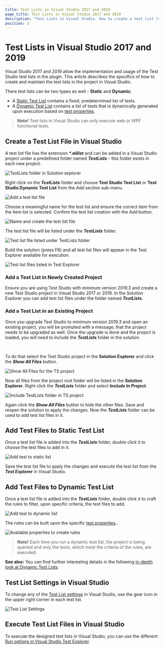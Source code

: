 ```yaml
---
title: Test Lists in Visual Studio 2017 and 2019
page_title: Test Lists in Visual Studio 2017 and 2019
description: "Test Lists in Visual Studio. How to create a test list (suite) in Visual Studio. Static test list dynamic test list"
position: 3
---
```

# Test Lists in Visual Studio 2017 and 2019 #

Visual Studio 2017 and 2019 allow the implementation and usage of the Test Studio test lists in the plugin. This article describes the specifics of how to create and maintain the test lists in the project in Visual Studio.

There test lists can be two types as well - **Static** and **Dynamic**.

* A <a href="#add-test-files-to-static-test-list">Static Test List</a> contains a fixed, predetermined list of tests.
* A <a href="#add-test-files-to-dynamic-test-list">Dynamic Test List</a> contains a list of tests that is dynamically generated upon execution based on <a href="/features/test-maintenance/test-properties-vs">test properties</a>.

> __Note!__ Test lists in Visual Studio can only execute web or WPF functional tests.

## Create a Test List File in Visual Studio ##

A test list file has the extension ___*.aiilist___ and can be added in a Visual Studio project under a predefined folder named ___TestLists___ - this folder exists in each new project.

![TestLists folder in Solution explorer][1]

Right click on the ___TestLists___ folder and choose __Test Studio Test List__ or __Test Studio Dynamic Test List__ from the _Add_ section sub-menu.

![Add a test list file][2]

Choose a meaningful name for the test list and ensure the correct item from the item list is selected. Confirm the test list creation with the _Add_ button.

![Name and create the test list file][3]

The test list file will be listed under the ___TestLists___ folder.

![Test list file listed under TestLists folder][4]

Build the solution (press F6) and all test list files will appear in the Test Explorer available for execution.

![Test list files listed in Test Explorer][5]

### Add a Test List in Newly Created Project ###

Ensure you are using Test Studio with minimum version 2019.3 and create a new Test Studio project in Visual Studio 2017 or 2019. In the Solution Explorer you can add test list files under the folder named ___TestLists___.

### Add a Test List in an Existing Project ###

Once you upgrade Test Studio to minimum version 2019.3 and open an existing project, you will be prompted with a message, that the project needs to be upgraded as well. Once the upgrade is done and the project is loaded, you will need to include the ___TestLists___ folder in the solution.

<br>

To do that select the Test Studio project in the __Solution Explorer__ and click the ___Show All Files___ button.

![Show All Files for the TS project][6]

Now all files from the project root folder will be listed in the __Solution Explorer__. Right click the ___TestLists___ folder and select ___Include In Project___.

![Include TestLists folder in TS project][7]

Again click the ___Show All Files___ button to hide the other files. Save and reopen the solution to apply the changes. Now the ___TestLists___ folder can be used to add test list files in it.

## Add Test Files to Static Test List ##

Once a test list file is added into the ___TestLists___ folder, double click it to choose the test files to add in it.

![Add test to static list][8]

Save the test list file to apply the changes and execute the test list from the ___Test Explorer___ in Visual Studio.

## Add Test Files to Dynamic Test List ##

Once a test list file is added into the ___TestLists___ folder, double click it to craft the rules to filter, upon specific criteria, the test files to add.

![Add test to dynamic list][9]

The rules can be built upon the specific <a href="/features/test-maintenance/test-properties-vs" target="_blank">test properties</a>..

![Available properties to create rules][10]

> __Note!__ Each time you run a dynamic test list, the project is being queried and only the tests, which meet the criteria of the rules, are executed.

__See also:__ You can find further interesting details in the following <a href="http://blogs.telerik.com/automated-testing-tools/posts/13-09-23/power-of-dynamic-test-lists" target="_blank">in-depth look at Dynamic Test Lists</a>.

## Test List Settings in Visual Studio ##

To change any of the <a href="/general-information/test-execution/test-list-settings" target="_blank">Test List settings</a> in Visual Studio, use the gear icon in the upper right corner in each test list.

![Test List Settings][11]

## Execute Test List Files in Visual Studio ##

To execute the designed test lists in Visual Studio, you can use the different <a href="/general-information/test-execution/vs-test-explorer#run-tests-and-test-lists-in-test-explorer" target="_blank">Run options in Visual Studio Test Explorer</a>.

[1]: /img/general-information/test-execution/test-lists-in-vs-2017-2019/fig1.png
[2]: /img/general-information/test-execution/test-lists-in-vs-2017-2019/fig2.png
[3]: /img/general-information/test-execution/test-lists-in-vs-2017-2019/fig3.png
[4]: /img/general-information/test-execution/test-lists-in-vs-2017-2019/fig4.png
[5]: /img/general-information/test-execution/test-lists-in-vs-2017-2019/fig5.png
[6]: /img/general-information/test-execution/test-lists-in-vs-2017-2019/fig6.png
[7]: /img/general-information/test-execution/test-lists-in-vs-2017-2019/fig7.png
[8]: /img/general-information/test-execution/test-lists-in-vs-2017-2019/fig8.png
[9]: /img/general-information/test-execution/test-lists-in-vs-2017-2019/fig9.png
[10]: /img/general-information/test-execution/test-lists-in-vs-2017-2019/fig10.png
[11]: /img/general-information/test-execution/test-lists-in-vs-2017-2019/fig11.png
